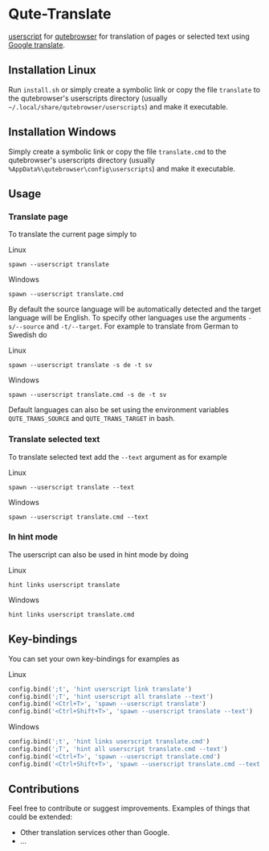 # Qute-Translate

[userscript](https://github.com/qutebrowser/qutebrowser/blob/master/doc/userscripts.asciidoc) for [qutebrowser](https://github.com/qutebrowser/qutebrowser) for translation of pages or selected text using [Google translate](https://translate.google.com/).

## Installation Linux
Run `install.sh` or simply create a symbolic link or copy the file `translate` to the qutebrowser's userscripts directory (usually `~/.local/share/qutebrowser/userscripts`) and make it executable.

## Installation Windows
Simply create a symbolic link or copy the file `translate.cmd` to the qutebrowser's userscripts directory (usually `%AppData%\qutebrowser\config\userscripts`) and make it executable.

## Usage
### Translate page
To translate the current page simply to

Linux
```
spawn --userscript translate
```
Windows
```
spawn --userscript translate.cmd
```
By default the source language will be automatically detected and the target language will be English.
To specify other languages use the arguments `-s/--source` and `-t/--target`. For example to translate from German to Swedish do

Linux
```
spawn --userscript translate -s de -t sv
```
Windows
```
spawn --userscript translate.cmd -s de -t sv
```
Default languages can also be set using the environment variables `QUTE_TRANS_SOURCE` and `QUTE_TRANS_TARGET` in bash.

### Translate selected text
To translate selected text add the `--text` argument as for example

Linux
```
spawn --userscript translate --text
```
Windows
```
spawn --userscript translate.cmd --text
```
### In hint mode
The userscript can also be used in hint mode by doing

Linux
```
hint links userscript translate
```
Windows
```
hint links userscript translate.cmd
```
## Key-bindings
You can set your own key-bindings for examples as

Linux
```python
config.bind(';t', 'hint userscript link translate')
config.bind(';T', 'hint userscript all translate --text')
config.bind('<Ctrl+T>', 'spawn --userscript translate')
config.bind('<Ctrl+Shift+T>', 'spawn --userscript translate --text')
```
Windows
```python
config.bind(';t', 'hint links userscript translate.cmd')
config.bind(';T', 'hint all userscript translate.cmd --text')
config.bind('<Ctrl+T>', 'spawn --userscript translate.cmd')
config.bind('<Ctrl+Shift+T>', 'spawn --userscript translate.cmd --text')
```
## Contributions
Feel free to contribute or suggest improvements.
Examples of things that could be extended:
* Other translation services other than Google.
* ...
